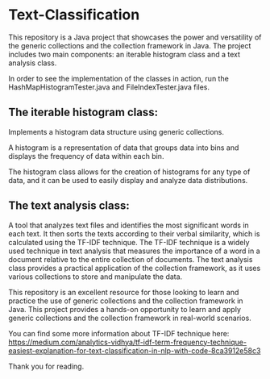 # Text-Classification
This repository is a Java project that showcases the power and versatility of the generic collections and the collection framework in Java.
The project includes two main components: an iterable histogram class and a text analysis class.

In order to see the implementation of the classes in action, run the HashMapHistogramTester.java and FileIndexTester.java files.

## The iterable histogram class:
Implements a histogram data structure using generic collections.

A histogram is a representation of data that groups data into bins and displays the frequency of data within each bin.

The histogram class allows for the creation of histograms for any type of data, and it can be used to easily display and analyze data distributions.

## The text analysis class:
A tool that analyzes text files and identifies the most significant words in each text. It then sorts the texts according to their verbal similarity, which is calculated using the TF-IDF technique.
The TF-IDF technique is a widely used technique in text analysis that measures the importance of a word in a document relative to the entire collection of documents.
The text analysis class provides a practical application of the collection framework, as it uses various collections to store and manipulate the data.

This repository is an excellent resource for those looking to learn and practice the use of generic collections and the collection framework in Java.
This project provides a hands-on opportunity to learn and apply generic collections and the collection framework in real-world scenarios.

You can find some more information about TF-IDF technique here: https://medium.com/analytics-vidhya/tf-idf-term-frequency-technique-easiest-explanation-for-text-classification-in-nlp-with-code-8ca3912e58c3

Thank you for reading.